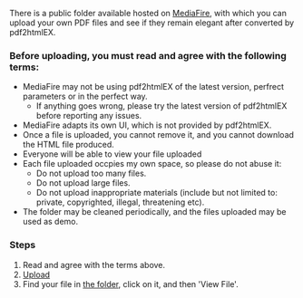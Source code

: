 There is a public folder available hosted on [MediaFire](http://www.mediafire.com), with which you can upload your own PDF files and see if they remain elegant after converted by pdf2htmlEX.

### Before uploading, you must read and agree with the following terms:
 - MediaFire may not be using pdf2htmlEX of the latest version, perfrect parameters or in the perfect way.
   - If anything goes wrong, please try the latest version of pdf2htmlEX before reporting any issues.
 - MediaFire adapts its own UI, which is not provided by pdf2htmlEX.
 - Once a file is uploaded, you cannot remove it, and you cannot download the HTML file produced.
 - Everyone will be able to view your file uploaded
 - Each file uploaded occpies my own space, so please do not abuse it:
   - Do not upload too many files.
   - Do not upload large files.
   - Do not upload inappropriate materials (include but not limited to: private, copyrighted, illegal, threatening etc).
 - The folder may be cleaned periodically, and the files uploaded may be used as demo.

### Steps
 1. Read and agree with the terms above.
 2. [Upload](http://www.mediafire.com/filedrop/iledrop_hosted.php?drop=b9da314994a5e9af384dfd020fe8280e0d2e425d0870dc5edcca272e9fdc7d43) 
 3. Find your file in [the folder](http://www.mediafire.com/?clnnit9kn3vf9), click on it, and then 'View File'.